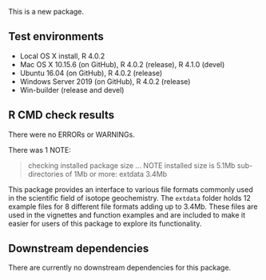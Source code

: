 This is a new package.

## Test environments

* Local OS X install, R 4.0.2
* Mac OS X 10.15.6 (on GitHub), R 4.0.2 (release), R 4.1.0 (devel)
* Ubuntu 16.04 (on GitHub), R 4.0.2 (release)
* Windows Server 2019 (on GitHub), R 4.0.2 (release)
* Win-builder (release and devel)

## R CMD check results

There were no ERRORs or WARNINGs.

There was 1 NOTE:

> checking installed package size ... NOTE
    installed size is  5.1Mb
    sub-directories of 1Mb or more:
      extdata   3.4Mb

This package provides an interface to various file formats commonly used in the scientific field of isotope geochemistry. The `extdata` folder holds 12 example files for 8 different file formats adding up to 3.4Mb. These files are used in the vignettes and function examples and are included to make it easier for users of this package to explore its functionality. 

## Downstream dependencies

There are currently no downstream dependencies for this package.
